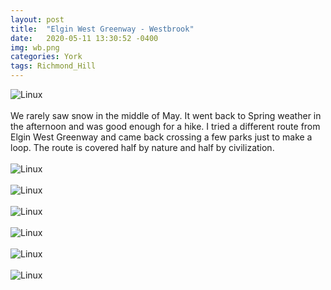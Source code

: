 ```yaml
---
layout: post
title:  "Elgin West Greenway - Westbrook"
date:   2020-05-11 13:30:52 -0400
img: wb.png
categories: York
tags: Richmond_Hill
---
```


![Linux]({{site.baseurl}}/images/wb.png)
<br>
<br>
We rarely saw snow in the middle of May. It went back to Spring weather in the afternoon and was good enough for a hike. I tried a different route from Elgin West Greenway and came back crossing a few parks just to make a loop. The route is covered half by nature and half by civilization.
<br>
<br>
![Linux]({{site.baseurl}}/images/wb1.jpg)
<br>
<br>
![Linux]({{site.baseurl}}/images/wb2.jpg)
<br>
<br>
![Linux]({{site.baseurl}}/images/wb3.jpg)
<br>
<br>
![Linux]({{site.baseurl}}/images/wb4.jpg)
<br>
<br>
![Linux]({{site.baseurl}}/images/wb5.jpg)
<br>
<br>
![Linux]({{site.baseurl}}/images/wb6.jpg)
